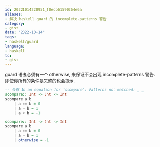 ```yaml
---
id: 20221014220951_f0ecb61590264e6a
aliases:
- 解决 haskell guard 的 incomplete-patterns 警告
category:
- gist
date: "2022-10-14"
tags:
- haskell/guard
language:
- haskell
tc:
- gist
---
```


guard 语法必须有一个 otherwise,
    来保证不会出现 incomplete-patterns 警告.
即使你所有的条件是完整的也会提示.

```haskell
-- 会有 In an equation for ‘scompare’: Patterns not matched: _ _
scompare:: Int -> Int -> Int
scompare a b
    | a == b = 0
    | a > b = 1
    | a < b = -1
```

```haskell
scompare:: Int -> Int -> Int
scompare a b
    | a == b = 0
    | a > b = 1
    | otherwise = -1
```
